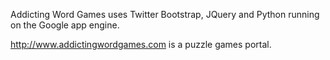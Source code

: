 

Addicting Word Games uses Twitter Bootstrap, JQuery and Python running on the Google app engine.

http://www.addictingwordgames.com is a puzzle games portal.

